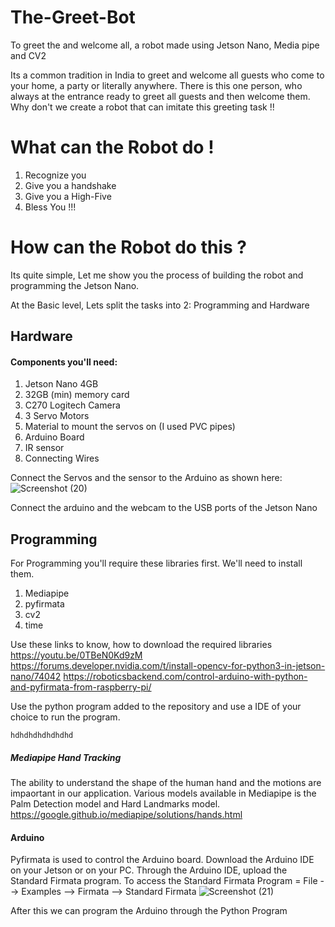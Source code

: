 # The-Greet-Bot
To greet the and welcome all, a robot made using Jetson Nano, Media pipe and CV2

Its a common tradition in India to greet and welcome all guests who come to your home, a party or literally anywhere. There is this one person, who always at the entrance ready to greet all guests and then welcome them. Why don't we create a robot that can imitate this greeting task !!
# What can the Robot do !
1. Recognize you
2. Give you a handshake
3. Give you a High-Five
4. Bless You !!!
# How can the Robot do this ?
Its quite simple, Let me show you the process of building the robot and programming the Jetson Nano.

At the Basic level, Lets split the tasks into 2: Programming and Hardware
## Hardware
#### Components you'll need:
1. Jetson Nano 4GB
2. 32GB (min) memory card
3. C270 Logitech Camera
4. 3 Servo Motors
5. Material to mount the servos on (I used PVC pipes)
6. Arduino Board
7. IR sensor
8. Connecting Wires

Connect the Servos and the sensor to the Arduino as shown here:
![Screenshot (20)](https://user-images.githubusercontent.com/65992357/175828704-bafcac5f-a674-455c-a1a4-a1a61372f699.png)
  
Connect the arduino and the webcam to the USB ports of the Jetson Nano
 

## Programming
For Programming you'll require these libraries first. We'll need to install them.
1. Mediapipe
2. pyfirmata
3. cv2
4. time

Use these links to know, how to download the required libraries
https://youtu.be/0TBeN0Kd9zM
https://forums.developer.nvidia.com/t/install-opencv-for-python3-in-jetson-nano/74042
https://roboticsbackend.com/control-arduino-with-python-and-pyfirmata-from-raspberry-pi/

Use the python program added to the repository and use a IDE of your choice to run the program.
```
hdhdhdhdhdhdhd
```

##### Mediapipe Hand Tracking
The ability to understand the shape of the human hand and the motions are impaortant in our application. Various models available in Mediapipe is the Palm Detection model and Hard Landmarks model.
https://google.github.io/mediapipe/solutions/hands.html

#### Arduino
  Pyfirmata is used to control the Arduino board. Download the Arduino IDE on your Jetson or on your PC. Through the Arduino IDE, upload the Standard Firmata program.
  To access the Standard Firmata Program = File --> Examples --> Firmata --> Standard Firmata
  ![Screenshot (21)](https://user-images.githubusercontent.com/65992357/175873363-c7d83979-9179-4ec7-ab0e-74a2b73e7b38.png)

  
  After this we can program the Arduino through the Python Program

